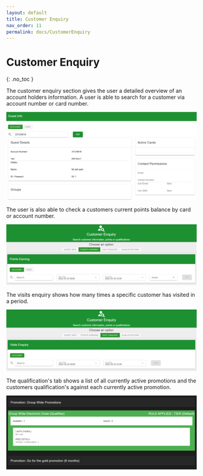 ```yaml
---
layout: default
title: Customer Enquiry
nav_order: 11
permalink: docs/CustomerEnquiry
---
```



# Customer Enquiry
{: .no_toc }

The customer enquiry section gives the user a detailed overview of an account holders information. A user is able to search for a customer via account number or card number.

<img src="\img\CustomerEnquiry\CustomerEnquiry.png" alt="">

The user is also able to check a customers current points balance by card or account number.

<img src="\img\CustomerEnquiry\PointsEarned.png" alt="">

The visits enquiry shows how many times a specific customer has visited in a period.

<img src="\img\CustomerEnquiry\VisitsEnquiry.png" alt="">

The qualification's tab shows a list of all currently active promotions and the customers qualification's against each currently active promotion.

<img src="\img\CustomerEnquiry\Qualifications.png" alt="">